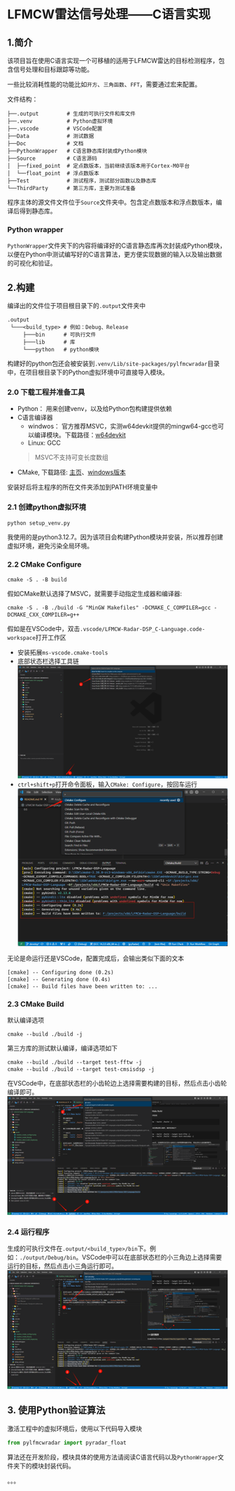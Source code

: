 # LFMCW雷达信号处理——C语言实现

## 1.简介

该项目旨在使用C语言实现一个可移植的适用于LFMCW雷达的目标检测程序，包含信号处理和目标跟踪等功能。

一些比较消耗性能的功能比如`开方`、`三角函数`、`FFT`，需要通过宏来配置。


文件结构：
```
├──.output         # 生成的可执行文件和库文件
├──.venv           # Python虚拟环境
├──.vscode         # VSCode配置
├──Data            # 测试数据
├──Doc             # 文档
├──PythonWrapper   # C语言静态库封装成Python模块
├──Source          # C语言源码
│  ├──fixed_point  # 定点数版本，当前继续该版本用于Cortex-M0平台
│  └──float_point  # 浮点数版本
├──Test            # 测试程序，测试部分函数以及静态库
└──ThirdParty      # 第三方库，主要为测试准备
```

程序主体的源文件文件位于`Source`文件夹中。包含定点数版本和浮点数版本，编译后得到静态库。

### Python wrapper

`PythonWrapper`文件夹下的内容将编译好的C语言静态库再次封装成Python模块，以便在Python中测试编写好的C语言算法，更方便实现数据的输入以及输出数据的可视化和验证。


## 2.构建

编译出的文件位于项目根目录下的`.output`文件夹中
```
.output
 └───<build_type> # 例如：Debug、Release
     ├───bin      # 可执行文件
     ├───lib      # 库
     └───python   # python模块
```

构建好的python包还会被安装到`.venv/Lib/site-packages/pylfmcwradar`目录中，在项目根目录下的Python虚拟环境中可直接导入模块。

### 2.0 下载工程并准备工具

- Python： 用来创建venv，以及给Python包构建提供依赖
- C语言编译器
  + windwos： 官方推荐MSVC，实测w64devkit提供的mingw64-gcc也可以编译模块。下载路径：[w64devkit](https://github.com/skeeto/w64devkit/releases/download/v2.0.0/w64devkit-x64-2.0.0.exe)
  + Linux: GCC
  > MSVC不支持可变长度数组
- CMake, 下载路径: [主页](https://cmake.org/download/)、[windows版本](https://github.com/Kitware/CMake/releases/download/v3.31.0-rc2/cmake-3.31.0-rc2-windows-x86_64.msi)

安装好后将主程序的所在文件夹添加到PATH环境变量中

### 2.1 创建python虚拟环境

```shell
python setup_venv.py
```

我使用的是python3.12.7。因为该项目会构建Python模块并安装，所以推荐创建虚拟环境，避免污染全局环境。


### 2.2 CMake Configure

```shell
cmake -S . -B build
```
假如CMake默认选择了MSVC，就需要手动指定生成器和编译器:
```shell
cmake -S . -B ./build -G "MinGW Makefiles" -DCMAKE_C_COMPILER=gcc -DCMAKE_CXX_COMPILER=g++
```

假如是在VSCode中，双击`.vscode/LFMCW-Radar-DSP_C-Language.code-workspace`打开工作区
- 安装拓展`ms-vscode.cmake-tools`
- 底部状态栏选择工具链
  ![alt text](./Doc/assets/readme_cmake_kit.png)
- `ctrl+shift+p`打开命令面板，输入`CMake: Configure`，按回车运行
  ![alt text](./Doc/assets/readme_cmake_configure.png)

无论是命运行还是VSCode，配置完成后，会输出类似下面的文本
```
[cmake] -- Configuring done (0.2s)
[cmake] -- Generating done (0.4s)
[cmake] -- Build files have been written to: ...
```

### 2.3 CMake Build

默认编译选项
```shell
cmake --build ./build -j
```

第三方库的测试默认编译，编译选项如下

```shell
cmake --build ./build --target test-fftw -j
cmake --build ./build --target test-cmsisdsp -j
```

在VSCode中，在底部状态栏的小齿轮边上选择需要构建的目标，然后点击小齿轮编译即可。
![alt text](./Doc/assets/readme_select_build_target.png)

### 2.4 运行程序
生成的可执行文件在`.output/<build_type>/bin`下。例如：`./output/Debug/bin`。VSCode中可以在底部状态栏的小三角边上选择需要运行的目标，然后点击小三角运行即可。
![alt text](./Doc/assets/readme_cmake_launch.png)

## 3. 使用Python验证算法

激活工程中的虚拟环境后，使用以下代码导入模块

```python
from pylfmcwradar import pyradar_float
```

算法还在开发阶段，模块具体的使用方法请阅读C语言代码以及`PythonWrapper`文件夹下的模块封装代码。

。。。

